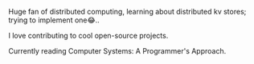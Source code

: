 Huge fan of distributed computing, learning about distributed kv stores; trying to implement one😂..

I love contributing to cool open-source projects.

Currently reading Computer Systems: A Programmer's Approach.

<!---
balagrivine/balagrivine is a ✨ special ✨ repository because its `README.md` (this file) appears on your GitHub profile.
You can click the Preview link to take a look at your changes.
--->
